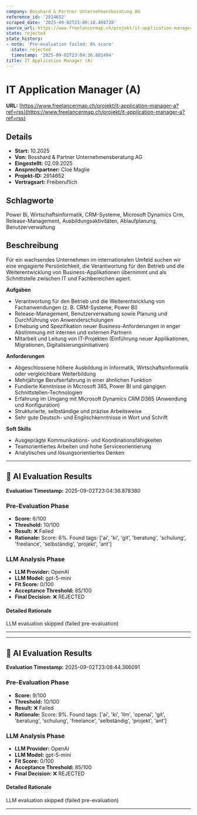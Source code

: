 ```yaml
---
company: Bosshard & Partner Unternehmensberatung AG
reference_id: '2914652'
scraped_date: '2025-09-02T23:00:18.408728'
source_url: https://www.freelancermap.ch/projekt/it-application-manager-a?ref=rss
state: rejected
state_history:
- note: 'Pre-evaluation failed: 6% score'
  state: rejected
  timestamp: '2025-09-02T23:04:36.881494'
title: IT Application Manager (A)
---
```



# IT Application Manager (A)
**URL:** [https://www.freelancermap.ch/projekt/it-application-manager-a?ref=rss](https://www.freelancermap.ch/projekt/it-application-manager-a?ref=rss)
## Details
- **Start:** 10.2025
- **Von:** Bosshard & Partner Unternehmensberatung AG
- **Eingestellt:** 02.09.2025
- **Ansprechpartner:** Cloé Maglie
- **Projekt-ID:** 2914652
- **Vertragsart:** Freiberuflich

## Schlagworte
Power Bi, Wirtschaftsinformatik, CRM-Systeme, Microsoft Dynamics Crm, Release-Management, Ausbildungsaktivitäten, Ablaufplanung, Benutzerverwaltung

## Beschreibung
Für ein wachsendes Unternehmen im internationalen Umfeld suchen wir eine engagierte Persönlichkeit, die Verantwortung für den Betrieb und die Weiterentwicklung von Business-Applikationen übernimmt und als Schnittstelle zwischen IT und Fachbereichen agiert.

**Aufgaben**

- Verantwortung für den Betrieb und die Weiterentwicklung von Fachanwendungen (z. B. CRM-Systeme, Power BI)
- Release-Management, Benutzerverwaltung sowie Planung und Durchführung von Anwenderschulungen
- Erhebung und Spezifikation neuer Business-Anforderungen in enger Abstimmung mit internen und externen Partnern
- Mitarbeit und Leitung von IT-Projekten (Einführung neuer Applikationen, Migrationen, Digitalisierungsinitiativen)

**Anforderungen**

- Abgeschlossene höhere Ausbildung in Informatik, Wirtschaftsinformatik oder vergleichbare Weiterbildung
- Mehrjährige Berufserfahrung in einer ähnlichen Funktion
- Fundierte Kenntnisse in Microsoft 365, Power BI und gängigen Schnittstellen-Technologien
- Erfahrung im Umgang mit Microsoft Dynamics CRM D365 (Anwendung und Konfiguration)
- Strukturierte, selbständige und präzise Arbeitsweise
- Sehr gute Deutsch- und Englischkenntnisse in Wort und Schrift

**Soft Skills**

- Ausgeprägte Kommunikations- und Koordinationsfähigkeiten
- Teamorientiertes Arbeiten und hohe Serviceorientierung
- Analytisches und lösungsorientiertes Denken

---

## 🤖 AI Evaluation Results

**Evaluation Timestamp:** 2025-09-02T23:04:36.878380

### Pre-Evaluation Phase
- **Score:** 6/100
- **Threshold:** 10/100
- **Result:** ❌ Failed
- **Rationale:** Score: 6%. Found tags: ['ai', 'ki', 'git', 'beratung', 'schulung', 'freelance', 'selbständig', 'projekt', 'ant']

### LLM Analysis Phase
- **LLM Provider:** OpenAI
- **LLM Model:** gpt-5-mini
- **Fit Score:** 0/100
- **Acceptance Threshold:** 85/100
- **Final Decision:** ❌ REJECTED

#### Detailed Rationale
LLM evaluation skipped (failed pre-evaluation)

---


---

## 🤖 AI Evaluation Results

**Evaluation Timestamp:** 2025-09-02T23:08:44.366091

### Pre-Evaluation Phase
- **Score:** 9/100
- **Threshold:** 10/100
- **Result:** ❌ Failed
- **Rationale:** Score: 9%. Found tags: ['ai', 'ki', 'llm', 'openai', 'git', 'beratung', 'schulung', 'freelance', 'selbständig', 'projekt', 'ant']

### LLM Analysis Phase
- **LLM Provider:** OpenAI
- **LLM Model:** gpt-5-mini
- **Fit Score:** 0/100
- **Acceptance Threshold:** 85/100
- **Final Decision:** ❌ REJECTED

#### Detailed Rationale
LLM evaluation skipped (failed pre-evaluation)

---
